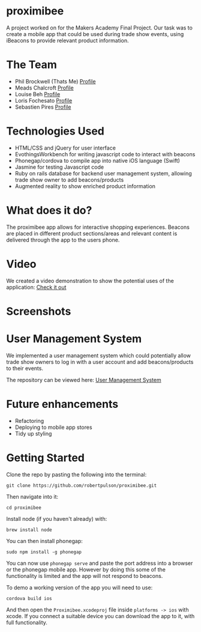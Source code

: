 # proximibee

A project worked on for the Makers Academy Final Project. 
Our task was to create a mobile app that could be used during trade show events, using iBeacons to provide relevant product information.

# The Team

* Phil Brockwell (Thats Me) [Profile](https://github.com/robertpulson)
* Meads Chalcroft [Profile](https://github.com/meads58)
* Louise Beh [Profile](https://github.com/louisebeh)
* Loris Fochesato [Profile](https://github.com/loris-fo)
* Sebastien Pires [Profile](https://github.com/SebastienPires)

# Technologies Used

* HTML/CSS and jQuery for user interface
* EvothingsWorkbench for writing javascript code to interact with beacons
* Phonegap/cordova to compile app into native iOS language (Swift)
* Jasmine for testing Javascript code
* Ruby on rails database for backend user management system, allowing trade show owner to add beacons/products
* Augmented reality to show enriched product information

# What does it do?
The proximibee app allows for interactive shopping experiences. 
Beacons are placed in different product sections/areas and relevant content is delivered through the app to the users phone.

# Video

We created a video demonstration to show the potential uses of the application: [Check it out](https://www.youtube.com/watch?v=hD8TW8saWKk)

# Screenshots

# User Management System

We implemented a user management system which could potentially allow trade show owners to log in with a user account and add beacons/products to their events.

The repository can be viewed here: [User Management System](https://github.com/robertpulson/proximibee_admin)

# Future enhancements

* Refactoring
* Deploying to mobile app stores
* Tidy up styling

# Getting Started

Clone the repo by pasting the following into the terminal:

`git clone https://github.com/robertpulson/proximibee.git`

Then navigate into it:

`cd proximibee`

Install node (if you haven't already) with: 

`brew install node`

You can then install phonegap:

`sudo npm install -g phonegap`

You can now use `phonegap serve` and paste the port address into a browser or the phonegap mobile app.
However by doing this some of the functionality is limited and the app will not respond to beacons.

To demo a working version of the app you will need to use:

`cordova build ios`

And then open the `Proximibee.xcodeproj` file inside `platforms -> ios` with xcode. 
If you connect a suitable device you can download the app to it, with full functionality.
